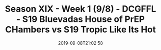 ---
title: Season XIX - Week 1 (9/8) - DCGFFL - S19 Bluevadas House of PrEP CHambers vs
  S19 Tropic Like Its Hot
teams-score:
- team: _teams/royal.md
  score: 25
- team: _teams/tropic.md
  score: 34
mvp: Jack Miles (Royal), Donald Mitchell (Tropic)
game-ball: ''
sportsperson: ''
season: 19
week: 1
date: '2019-09-08T21:02:58'
pageid: season-xix-week-1-9-8-7023-vs-7026
---